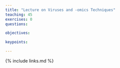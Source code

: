 ```yaml
---
title: "Lecture on Viruses and -omics Techniques"
teaching: 45
exercises: 0
questions:

objectives:

keypoints:

---
```




{% include links.md %}
